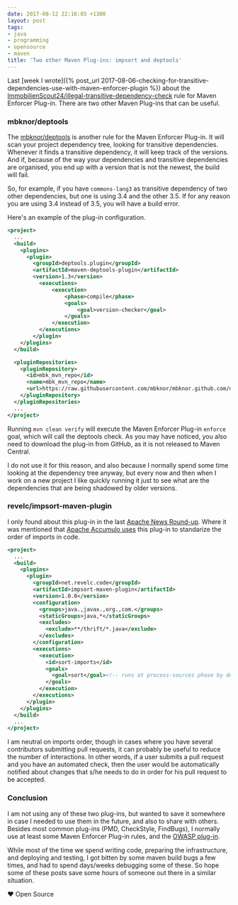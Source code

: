 ```yaml
---
date: 2017-08-12 22:16:03 +1300
layout: post
tags:
- java
- programming
- opensource
- maven
title: 'Two other Maven Plug-ins: impsort and deptools'
---
```


Last [week I wrote]({% post_url 2017-08-06-checking-for-transitive-dependencies-use-with-maven-enforcer-plugin %})
about the [ImmobilienScout24/illegal-transitive-dependency-check](https://github.com/ImmobilienScout24/illegal-transitive-dependency-check)
rule for Maven Enforcer Plug-in. There are two other Maven Plug-ins that can be useful.

### mbknor/deptools

The [mbknor/deptools](https://github.com/mbknor/deptools) is another rule for the Maven Enforcer Plug-in. It will scan your project dependency tree, looking for transitive dependencies. Whenever it finds a transitive dependency, it will keep track of the versions. And if, because of the way your dependencies and transitive dependencies are organised, you end up with a version that is not the newest, the build will fail.

So, for example, if you have `commons-lang3` as transitive dependency of two other dependencies, but one is using 3.4 and the other 3.5. If for any reason you are using 3.4 instead of 3.5, you will have a build error.

Here's an example of the plug-in configuration.

```xml
<project>
  ...
  <build>
    <plugins>
      <plugin>
        <groupId>deptools.plugin</groupId>
        <artifactId>maven-deptools-plugin</artifactId>
        <version>1.3</version>
          <executions>
              <execution>
                  <phase>compile</phase>
                  <goals>
                      <goal>version-checker</goal>
                  </goals>
              </execution>
          </executions>
        </plugin>
    </plugins>
  </build>

  <pluginRepositories>
    <pluginRepository>
      <id>mbk_mvn_repo</id>
      <name>mbk_mvn_repo</name>
      <url>https://raw.githubusercontent.com/mbknor/mbknor.github.com/master/m2repo/releases</url>
    </pluginRepository>
  </pluginRepositories>
  ...
</project>
```

Running `mvn clean verify` will execute the Maven Enforcer Plug-in `enforce` goal, which will call the deptools check. As you may have noticed, you also need to download the plug-in from GitHub, as it is not released to Maven Central.

I do not use it for this reason, and also because I normally spend some time looking at the dependency tree anyway, but every now and then when I work on a new project I like quickly running it just to see what are the dependencies that are being shadowed by older versions.

### revelc/impsort-maven-plugin

I only found about this plug-in in the last [Apache News Round-up](https://blogs.apache.org/foundation/entry/the-apache-news-round-up31). Where it was mentioned that [Apache Accumulo uses](https://github.com/apache/accumulo/blob/401411619239e301ad14216b3b9c88ee947ab072/pom.xml#L999) this plug-in to standarize the order of imports in code.

```xml
<project>
  ...
  <build>
    <plugins>
      <plugin>
        <groupId>net.revelc.code</groupId>
        <artifactId>impsort-maven-plugin</artifactId>
        <version>1.0.0</version>
        <configuration>
          <groups>java.,javax.,org.,com.</groups>
          <staticGroups>java,*</staticGroups>
          <excludes>
            <exclude>**/thrift/*.java</exclude>
          </excludes>
        </configuration>
        <executions>
          <execution>
            <id>sort-imports</id>
            <goals>
              <goal>sort</goal><!-- runs at process-sources phase by default -->
            </goals>
          </execution>
        </executions>
      </plugin>
    </plugins>
  </build>
  ...
</project>
```

I am neutral on imports order, though in cases where you have several contributors submitting pull requests, it can probably be useful to reduce the number of interactions. In other words, if a user submits a pull request and you have an automated check, then the user would be automatically notified about changes that s/he needs to do in order for his pull request to be accepted.

### Conclusion

I am not using any of these two plug-ins, but wanted to save it somewhere in case I needed to use them in the future, and also to share with others. Besides most common plug-ins (PMD, CheckStyle, FindBugs), I normally use at least some Maven Enforcer Plug-in rules, and the [OWASP plug-in](https://www.owasp.org/index.php/OWASP_Dependency_Check).

While most of the time we spend writing code, preparing the infrastructure, and deploying and testing, I got bitten by some maven build bugs a few times, and had to spend days/weeks debugging some of these. So hope some of these posts save some hours of someone out there in a similar situation.

&hearts; Open Source
